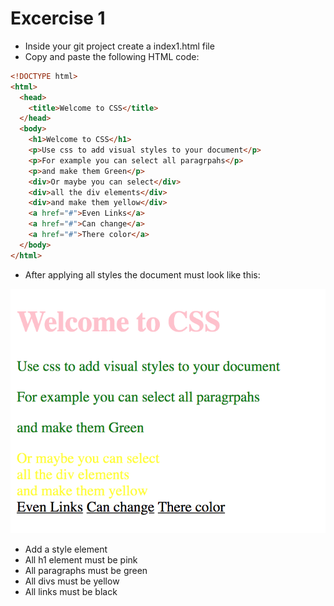 # Excercise 1

* Inside your git project create a index1.html file
* Copy and paste the following HTML code:

```html
<!DOCTYPE html>
<html>
  <head>
    <title>Welcome to CSS</title>
  </head>
  <body>
    <h1>Welcome to CSS</h1>
    <p>Use css to add visual styles to your document</p>
    <p>For example you can select all paragrpahs</p>
    <p>and make them Green</p>
    <div>Or maybe you can select</div>
    <div>all the div elements</div>
    <div>and make them yellow</div>
    <a href="#">Even Links</a>
    <a href="#">Can change</a>
    <a href="#">There color</a>
  </body>
</html>
```

* After applying all styles the document must look like this:

![Ex 1](./results/ex_1.png)


* Add a style element
* All h1 element must be pink
* All paragraphs must be green
* All divs must be yellow
* All links must be black